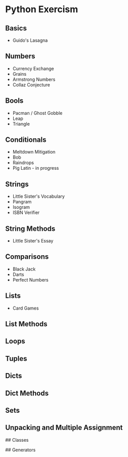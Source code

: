 # Python Exercism

## Basics

- Guido's Lasagna

## Numbers

- Currency Exchange
- Grains
- Armstrong Numbers
- Collaz Conjecture

## Bools

- Pacman / Ghost Gobble
- Leap
- Triangle

## Conditionals

- Meltdown Mitigation
- Bob
- Raindrops
- Pig Latin - in progress

## Strings

- Little Sister's Vocabulary
- Pangram
- Isogram
- ISBN Verifier

## String Methods

- Little Sister's Essay

## Comparisons

- Black Jack
- Darts
- Perfect Numbers

## Lists

- Card Games

## List Methods

## Loops

## Tuples

## Dicts

## Dict Methods

## Sets

## Unpacking and Multiple Assignment

## Classes

## Generators
